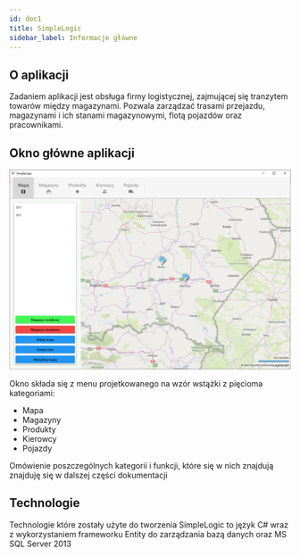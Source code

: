 ```yaml
---
id: doc1
title: SimpleLogic
sidebar_label: Informacje główne
---
```




## O aplikacji

Zadaniem aplikacji jest obsługa firmy logistycznej, zajmującej się tranzytem towarów między magazynami. Pozwala zarządzać trasami przejazdu, magazynami i ich stanami magazynowymi, flotą pojazdów oraz pracownikami.

## Okno główne aplikacji

![alt-text](/docs/assets/okno_glowne.png)

Okno składa się z menu projetkowanego na wzór wstążki z pięcioma kategoriami:
<ul>
<li>Mapa</li>
<li>Magazyny</li>
<li>Produkty</li>
<li>Kierowcy</li>
<li>Pojazdy</li>
</ul>
Omówienie poszczególnych kategorii i funkcji, które się w nich znajdują znajduję się w dalszej części dokumentacji

## Technologie
Technologie które zostały użyte do tworzenia SimpleLogic to język C# wraz z wykorzystaniem frameworku Entity do zarządzania bazą danych oraz MS SQL Server 2013